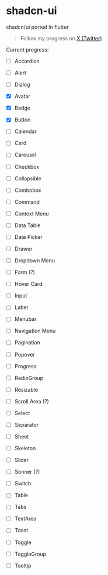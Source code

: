 # shadcn-ui

shadcn/ui ported in flutter

> Follow my progress on [X (Twitter)](https://twitter.com/nank1ro)

Current progress:
- [ ] Accordion
- [ ] Alert
- [ ] Dialog
- [x] Avatar
- [x] Badge
- [x] Button
- [ ] Calendar
- [ ] Card
- [ ] Carousel
- [ ] Checkbox
- [ ] Collapsible
- [ ] Combobox
- [ ] Command
- [ ] Context Menu
- [ ] Data Table
- [ ] Date Picker
- [ ] Drawer
- [ ] Dropdown Menu
- [ ] Form (?)
- [ ] Hover Card
- [ ] Input
- [ ] Label
- [ ] Menubar
- [ ] Navigation Menu
- [ ] Pagination
- [ ] Popover
- [ ] Progress
- [ ] RadioGroup
- [ ] Resizable
- [ ] Scroll Area (?)
- [ ] Select
- [ ] Separator
- [ ] Sheet
- [ ] Skeleton
- [ ] Slider
- [ ] Sonner (?)
- [ ] Switch
- [ ] Table
- [ ] Tabs
- [ ] TextArea
- [ ] Toast
- [ ] Toggle
- [ ] ToggleGroup
- [ ] Tooltip






